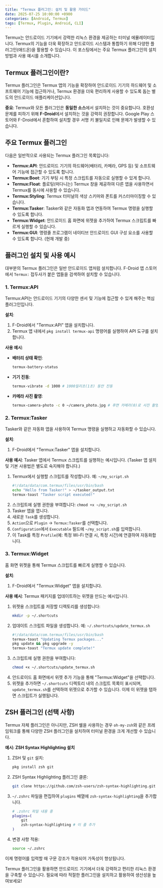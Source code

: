 ```yaml
---
title: "Termux 플러그인: 설치 및 활용 가이드"
date: 2025-07-25 10:00:00 +0900
categories: [Android, Termux]
tags: [Termux, Plugin, Android, CLI]
---
```


Termux는 안드로이드 기기에서 강력한 리눅스 환경을 제공하는 터미널 에뮬레이터입니다. Termux의 기능을 더욱 확장하고 안드로이드 시스템과 통합하기 위해 다양한 플러그인(애드온)을 활용할 수 있습니다. 이 포스팅에서는 주요 Termux 플러그인의 설치 방법과 사용 예시를 소개합니다.

## Termux 플러그인이란?

Termux 플러그인은 Termux 앱의 기능을 확장하여 안드로이드 기기의 하드웨어 및 소프트웨어 기능에 접근하거나, Termux 환경을 더욱 편리하게 사용할 수 있도록 돕는 별도의 안드로이드 애플리케이션입니다.

**중요**: Termux와 모든 플러그인은 **동일한 소스**에서 설치하는 것이 중요합니다. 호환성 문제를 피하기 위해 **F-Droid**에서 설치하는 것을 강력히 권장합니다. Google Play 스토어와 F-Droid에서 혼합하여 설치할 경우 서명 키 불일치로 인해 문제가 발생할 수 있습니다.

## 주요 Termux 플러그인

다음은 일반적으로 사용되는 Termux 플러그인 목록입니다:

*   **Termux:API**: 안드로이드 기기의 하드웨어(배터리, 카메라, GPS 등) 및 소프트웨어 기능에 접근할 수 있도록 합니다.
*   **Termux:Boot**: 기기 부팅 시 특정 스크립트를 자동으로 실행할 수 있게 합니다.
*   **Termux:Float**: 플로팅(떠다니는) Termux 창을 제공하여 다른 앱을 사용하면서 Termux를 동시에 사용할 수 있습니다.
*   **Termux:Styling**: Termux 터미널의 색상 스키마와 폰트를 커스터마이징할 수 있습니다.
*   **Termux:Tasker**: Tasker와 같은 자동화 앱과 연동하여 Termux 명령을 실행할 수 있도록 합니다.
*   **Termux:Widget**: 안드로이드 홈 화면에 위젯을 추가하여 Termux 스크립트를 빠르게 실행할 수 있습니다.
*   **Termux:GUI**: 명령줄 프로그램이 네이티브 안드로이드 GUI 구성 요소를 사용할 수 있도록 합니다. (현재 개발 중)

## 플러그인 설치 및 사용 예시

대부분의 Termux 플러그인은 일반 안드로이드 앱처럼 설치합니다. F-Droid 앱 스토어에서 `Termux:` 접두사가 붙은 앱들을 검색하여 설치할 수 있습니다.

### 1. Termux:API

Termux:API는 안드로이드 기기의 다양한 센서 및 기능에 접근할 수 있게 해주는 핵심 플러그인입니다.

**설치**:
1.  F-Droid에서 "Termux:API" 앱을 설치합니다.
2.  Termux 앱 내에서 `pkg install termux-api` 명령어를 실행하여 API 도구를 설치합니다.

**사용 예시**:
*   **배터리 상태 확인**:
    ```bash
    termux-battery-status
    ```
*   **기기 진동**:
    ```bash
    termux-vibrate -d 1000 # 1000밀리초(1초) 동안 진동
    ```
*   **카메라 사진 촬영**:
    ```bash
    termux-camera-photo -c 0 ~/camera_photo.jpg # 후면 카메라(0)로 사진 촬영
    ```

### 2. Termux:Tasker

Tasker와 같은 자동화 앱을 사용하여 Termux 명령을 실행하고 자동화할 수 있습니다.

**설치**:
1.  F-Droid에서 "Termux:Tasker" 앱을 설치합니다.

**사용 예시**:
Tasker 앱에서 Termux 스크립트를 실행하는 예시입니다. (Tasker 앱 설치 및 기본 사용법은 별도로 숙지해야 합니다.)

1.  Termux에서 실행할 스크립트를 작성합니다. 예: `~/my_script.sh`
    ```bash
    #!/data/data/com.termux/files/usr/bin/bash
    echo "Hello from Tasker!" > ~/tasker_output.txt
    termux-toast "Tasker script executed!"
    ```
2.  스크립트에 실행 권한을 부여합니다: `chmod +x ~/my_script.sh`
3.  Tasker 앱을 엽니다.
4.  새로운 `Task`를 생성합니다.
5.  `Action`으로 `Plugin` -> `Termux:Tasker`를 선택합니다.
6.  `Configuration`에서 `Executable` 필드에 `~/my_script.sh`를 입력합니다.
7.  이 Task를 특정 `Profile`(예: 특정 Wi-Fi 연결 시, 특정 시간)에 연결하여 자동화합니다.

### 3. Termux:Widget

홈 화면 위젯을 통해 Termux 스크립트를 빠르게 실행할 수 있습니다.

**설치**:
1.  F-Droid에서 "Termux:Widget" 앱을 설치합니다.

**사용 예시**:
Termux 패키지를 업데이트하는 위젯을 만드는 예시입니다.

1.  위젯용 스크립트를 저장할 디렉토리를 생성합니다:
    ```bash
    mkdir -p ~/.shortcuts
    ```
2.  업데이트 스크립트 파일을 생성합니다. 예: `~/.shortcuts/update_termux.sh`
    ```bash
    #!/data/data/com.termux/files/usr/bin/bash
    termux-toast "Updating Termux packages..."
    pkg update && pkg upgrade -y
    termux-toast "Termux update complete!"
    ```
3.  스크립트에 실행 권한을 부여합니다:
    ```bash
    chmod +x ~/.shortcuts/update_termux.sh
    ```
4.  안드로이드 홈 화면에서 위젯 추가 기능을 통해 "Termux:Widget"을 선택합니다.
5.  위젯을 추가하면 `~/.shortcuts` 디렉토리 내의 스크립트 목록이 표시되며, `update_termux.sh`를 선택하여 위젯으로 추가할 수 있습니다. 이제 이 위젯을 탭하면 스크립트가 실행됩니다.

## ZSH 플러그인 (선택 사항)

Termux 자체 플러그인은 아니지만, ZSH 쉘을 사용하는 경우 `oh-my-zsh`와 같은 프레임워크를 통해 다양한 ZSH 플러그인을 설치하여 터미널 환경을 크게 개선할 수 있습니다.

**예시: ZSH Syntax Highlighting 설치**

1.  ZSH 및 `git` 설치:
    ```bash
    pkg install zsh git
    ```
2.  ZSH Syntax Highlighting 플러그인 클론:
    ```bash
    git clone https://github.com/zsh-users/zsh-syntax-highlighting.git ${ZSH_CUSTOM:-~/.oh-my-zsh/custom}/plugins/zsh-syntax-highlighting
    ```
3.  `~/.zshrc` 파일을 편집하여 `plugins` 배열에 `zsh-syntax-highlighting`을 추가합니다.
    ```bash
    # .zshrc 파일 내용 중
    plugins=(
        git
        zsh-syntax-highlighting # 이 줄 추가
    )
    ```
4.  변경 사항 적용:
    ```bash
    source ~/.zshrc
    ```

이제 명령어를 입력할 때 구문 강조가 적용되어 가독성이 향상됩니다.

Termux 플러그인을 활용하면 안드로이드 기기에서 더욱 강력하고 편리한 리눅스 환경을 구축할 수 있습니다. 필요에 따라 적절한 플러그인을 설치하고 활용하여 생산성을 높여보세요!
